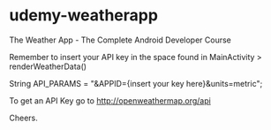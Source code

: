 # udemy-weatherapp
The Weather App - The Complete Android Developer Course

Remember to insert your API key in the space found in  MainActivity > renderWeatherData()

String API_PARAMS = "&APPID={insert your key here}&units=metric";

To get an API Key go to http://openweathermap.org/api

Cheers.
